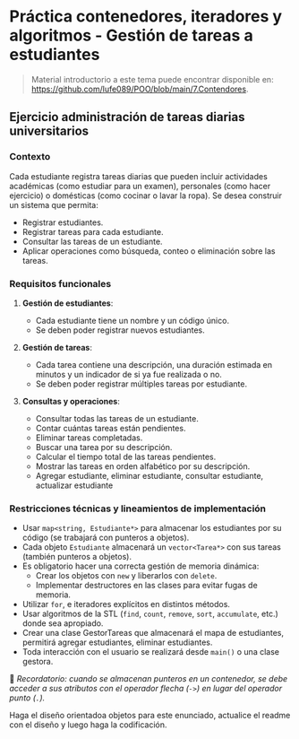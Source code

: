# Práctica contenedores, iteradores y algoritmos - Gestión de tareas a estudiantes
> Material introductorio a este tema puede encontrar disponible en: https://github.com/lufe089/POO/blob/main/7.Contendores.
>
##  Ejercicio administración de tareas diarias universitarios


### Contexto

Cada estudiante registra tareas diarias que pueden incluir actividades académicas (como estudiar para un examen), personales (como hacer ejercicio) o domésticas (como cocinar o lavar la ropa). Se desea construir un sistema que permita:

- Registrar estudiantes.
- Registrar tareas para cada estudiante.
- Consultar las tareas de un estudiante.
- Aplicar operaciones como búsqueda, conteo o eliminación sobre las tareas.

### Requisitos funcionales

1. **Gestión de estudiantes**:
   - Cada estudiante tiene un nombre y un código único.
   - Se deben poder registrar nuevos estudiantes.
     
2. **Gestión de tareas**:
   - Cada tarea contiene una descripción, una duración estimada en minutos y un indicador de si ya fue realizada o no.
   - Se deben poder registrar múltiples tareas por estudiante.

3. **Consultas y operaciones**:
   - Consultar todas las tareas de un estudiante.
   - Contar cuántas tareas están pendientes.
   - Eliminar tareas completadas.
   - Buscar una tarea por su descripción.
   - Calcular el tiempo total de las tareas pendientes.
   - Mostrar las tareas en orden alfabético por su descripción.
   - Agregar estudiante, eliminar estudiante, consultar estudiante, actualizar estudiante

### Restricciones técnicas y lineamientos de implementación

- Usar `map<string, Estudiante*>` para almacenar los estudiantes por su código (se trabajará con punteros a objetos).
- Cada objeto `Estudiante` almacenará un `vector<Tarea*>` con sus tareas (también punteros a objetos).
- Es obligatorio hacer una correcta gestión de memoria dinámica:
  - Crear los objetos con `new` y liberarlos con `delete`.
  - Implementar destructores en las clases para evitar fugas de memoria.
- Utilizar `for`, e iteradores explícitos en distintos métodos.
- Usar algoritmos de la STL (`find`, `count`, `remove`, `sort`, `accumulate`, etc.) donde sea apropiado.
- Crear una clase GestorTareas que almacenará el mapa de estudiantes, permitirá agregar estudiantes, eliminar estudiantes.
- Toda interacción con el usuario se realizará desde `main()` o una clase gestora.

📌 *Recordatorio: cuando se almacenan punteros en un contenedor, se debe acceder a sus atributos con el operador flecha (`->`) en lugar del operador punto (`.`).*

Haga el diseño orientadoa objetos para este enunciado, actualice el readme con el diseño y luego haga la codificación. 




